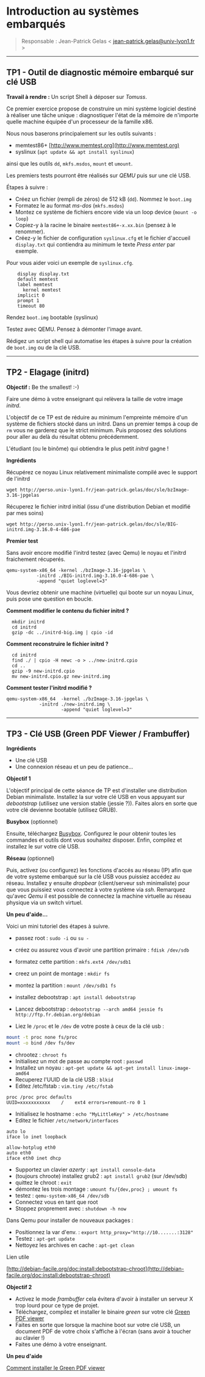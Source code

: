 
# Introduction au systèmes embarqués

> Responsable : Jean-Patrick Gelas < jean-patrick.gelas@univ-lyon1.fr >

- - - 

## TP1 - Outil de diagnostic mémoire embarqué sur clé USB

**Travail à rendre :** Un script Shell à déposer sur *Tomuss*.

Ce premier exercice propose de construire un mini système logiciel destiné à
réaliser une tâche unique : diagnostiquer l'état de la mémoire de n'importe
quelle machine équipée d'un processeur de la famille x86.

Nous nous baserons principalement sur les outils suivants :

  - memtest86+ [http://www.memtest.org](http://www.memtest.org)
  - syslinux (`apt update && apt install syslinux`)

ainsi que les outils `dd`, `mkfs.msdos`, `mount` et `umount`.

Les premiers tests pourront être réalisés sur *QEMU* puis sur une clé USB.

Étapes à suivre :

  - Créez un fichier (rempli de zéros) de 512 kB (`dd`). Nommez le `boot.img`
  - Formatez le au format *ms-dos* (`mkfs.msdos`)
  - Montez ce système de fichiers encore vide via un loop device (`mount -o loop`)
  - Copiez-y à la racine le binaire `memtest86+-x.xx.bin` (pensez à le renommer).
  - Créez-y le fichier de configuration `syslinux.cfg` et le fichier d'accueil
    `display.txt` qui contiendra au minimum le texte *Press enter* par exemple.

Pour vous aider voici un exemple de `syslinux.cfg`.

```
    display display.txt
    default memtest
    label memtest
      kernel memtest
    implicit 0
    prompt 1
    timeout 80
```

Rendez `boot.img` bootable (syslinux)

Testez avec QEMU. Pensez à démonter l'image avant.

Rédigez un script shell qui automatise les étapes à suivre pour la création de
`boot.img` ou de la clé USB.

- - - 

## TP2 - Elagage (initrd)

**Objectif :** Be the smallest! :-)

Faire une démo à votre enseignant qui relèvera la taille de votre image *initrd*.

L'objectif de ce TP est de réduire au minimum l'empreinte mémoire d'un système
de fichiers stocké dans un initrd. Dans un premier temps à coup de `rm` vous ne
garderez que le strict minimum. Puis proposez des solutions pour aller au delà
du résultat obtenu précédemment.

L'étudiant (ou le binôme) qui obtiendra le plus petit *initrd* gagne !

**Ingrédients**

Récupérez ce noyau Linux relativement minimaliste compilé avec le support
de l'initrd

`wget http://perso.univ-lyon1.fr/jean-patrick.gelas/doc/sle/bzImage-3.16-jpgelas`

Récuperez le fichier initrd initial (issu d'une distribution Debian et modifié par mes soins)

`wget http://perso.univ-lyon1.fr/jean-patrick.gelas/doc/sle/BIG-initrd.img-3.16.0-4-686-pae` 

**Premier test**

Sans avoir encore modifié l'initrd testez (avec Qemu) le noyau et l'initrd
fraichement récuperés.  

```
qemu-system-x86_64 -kernel ./bzImage-3.16-jpgelas \
           -initrd ./BIG-initrd.img-3.16.0-4-686-pae \
           -append "quiet loglevel=3"
```

Vous devriez obtenir une machine (virtuelle) qui boote sur un noyau Linux, puis
pose une question en boucle.

**Comment modifier le contenu du fichier initrd ?**

```
  mkdir initrd
  cd initrd
  gzip -dc ../initrd-big.img | cpio -id
```
**Comment reconstruire le fichier initrd ?**

```
  cd initrd
  find ./ | cpio -H newc -o > ../new-initrd.cpio
  cd ..
  gzip -9 new-initrd.cpio
  mv new-initrd.cpio.gz new-initrd.img
```

**Comment tester l'initrd modifié ?**

```
qemu-system-x86_64  -kernel ./bzImage-3.16-jpgelas \                   
            -initrd ./new-initrd.img \
                    -append "quiet loglevel=3"
```

- - -

 

## TP3 - Clé USB (Green PDF Viewer / Frambuffer)

**Ingrédients**

 - Une clé USB
 - Une connexion réseau et un peu de patience...

**Objectif 1**

L'objectif principal de cette séance de TP est d'installer une distribution
Debian minimaliste. Installez la sur votre clé USB en vous appuyant sur
*debootstrap* (utilisez une version stable (jessie ?)). Faites alors en sorte
que votre clé devienne bootable (utilisez GRUB).  

**Busybox** (optionnel)

Ensuite, téléchargez [Busybox](http://www.busybox.net). Configurez le pour
obtenir toutes les commandes et outils dont vous souhaitez disposer. Enfin,
compilez et installez le sur votre clé USB.  

**Réseau** (optionnel)

Puis, activez (ou configurez) les fonctions d'accés au réseau (IP) afin que de
votre systeme embarqué sur la clé USB vous puissiez accédez au réseau.
Installez y ensuite *dropbear* (client/serveur ssh minimaliste) pour que vous
puissiez vous connectez à votre système via *ssh*. Remarquez qu'avec *Qemu* il
est possible de connectez la machine virtuelle au réseau physique via un switch
virtuel.

**Un peu d'aide...**

Voici un mini tutoriel des étapes à suivre.

  -  passez root : `sudo -i` ou `su -`
  -  créez ou assurez vous d'avoir une partition primaire : `fdisk /dev/sdb`
  -  formatez cette partition : `mkfs.ext4 /dev/sdb1`
  -  creez un point de montage : `mkdir fs`
  -  montez la partition : `mount /dev/sdb1 fs`
  -  installez debootstrap : `apt install debootstrap`
  -  Lancez debootstrap : `debootstrap --arch amd64 jessie fs http://ftp.fr.debian.org/debian`
   
  -  Liez le `/proc` et le `/dev` de votre poste à ceux de la clé usb :

```sh
mount -t proc none fs/proc
mount -o bind /dev fs/dev
```

  - chrootez : `chroot fs`
  - Initialisez un mot de passe au compte root : `passwd`
  - Installez un noyau : `apt-get update && apt-get install linux-image-amd64`
  - Recuperez l'UUID de la clé USB : `blkid`
  - Editez /etc/fstab : `vim.tiny /etc/fstab`

```
proc /proc proc defaults
UUID=xxxxxxxxxxx    /    ext4 errors=remount-ro 0 1
```

  - Initialisez le hostname : `echo "MyLittleKey" > /etc/hostname`
  - Editez le fichier `/etc/network/interfaces`

```
auto lo
iface lo inet loopback

allow-hotplug eth0
auto eth0
iface eth0 inet dhcp
```

   - Supportez un clavier *azerty* : `apt install console-data`
   - (toujours chroote) installez grub2 : `apt install grub2` (sur /dev/sdb)
   - quittez le chroot : `exit`
   - démontez les trois montage : `umount fs/{dev,proc} ; umount fs`
   - testez : `qemu-system-x86_64 /dev/sdb`
   - Connectez vous en tant que root
   - Stoppez proprement avec : `shutdown -h now`

Dans Qemu pour installer de nouveaux packages :

   - Positionnez la var d'env. : `export http_proxy="http://10.......:3128"`
   - Testez : `apt-get update`
   - Nettoyez les archives en cache : `apt-get clean` 

Lien utile

[http://debian-facile.org/doc:install:debootstrap-chroot](http://debian-facile.org/doc:install:debootstrap-chroot)


**Objectif 2**

  - Activez le mode *frambuffer* cela évitera d'avoir à installer un serveur X trop lourd pour ce type de projet.
  - Téléchargez, compilez et installer le binaire *green* sur votre clé [Green PDF viewer](https://github.com/schandinat/green)
  - Faites en sorte que lorsque la machine boot sur votre clé USB, un document
    PDF de votre choix s'affiche à l'écran (sans avoir à toucher au clavier !)
  - Faites une démo à votre enseignant.

**Un peu d'aide**

[Comment installer le Green PDF viewer](https://blog.madadipouya.com/2018/01/29/how-to-install-green-pdf-viewer-on-ubuntu-16-04/)


